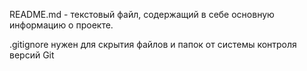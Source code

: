 README.md - текстовый файл, содержащий в себе основную информацию о проекте.

.gitignore нужен для скрытия файлов и папок от системы контроля версий Git